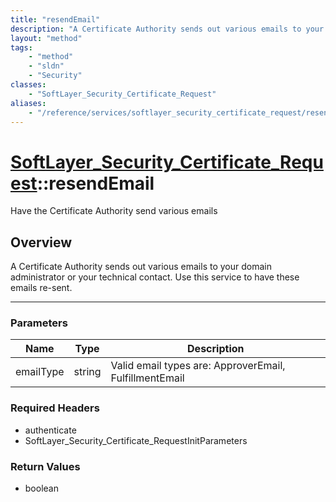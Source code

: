 ```yaml
---
title: "resendEmail"
description: "A Certificate Authority sends out various emails to your domain administrator or your technical contact. Use this servic... "
layout: "method"
tags:
    - "method"
    - "sldn"
    - "Security"
classes:
    - "SoftLayer_Security_Certificate_Request"
aliases:
    - "/reference/services/softlayer_security_certificate_request/resendEmail"
---
```

# [SoftLayer_Security_Certificate_Request](/reference/services/SoftLayer_Security_Certificate_Request)::resendEmail

Have the Certificate Authority send various emails


## Overview 
A Certificate Authority sends out various emails to your domain administrator or your technical contact. Use this service to have these emails re-sent. 

-----

### Parameters 
|Name | Type | Description |
| --- | --- | --- |
|emailType| string| Valid email types are: ApproverEmail, FulfillmentEmail|


### Required Headers
* authenticate
* SoftLayer_Security_Certificate_RequestInitParameters


### Return Values
* boolean




